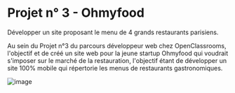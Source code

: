 # Projet n° 3 - Ohmyfood
Développer un site proposant le menu de 4 grands restaurants parisiens.

Au sein du Projet n°3 du parcours développeur web chez OpenClassrooms, l'objectif et de créé un site web pour la jeune startup Ohmyfood qui voudrait s'imposer sur le marché de la restauration, l'objectif étant de développer un site 100% mobile qui répertorie les menus de restaurants gastronomiques.

![image](https://user-images.githubusercontent.com/56270715/181480834-1d7f4397-d775-44fb-a1b2-46b5455ec09b.png)

